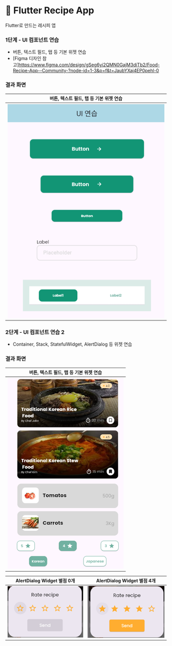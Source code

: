 # 🍳 Flutter Recipe App

Flutter로 만드는 레시피 앱

### 1단계 - UI 컴포넌트 연습

- 버튼, 텍스트 필드, 탭 등 기본 위젯 연습
- [Figma 디자인 참고]https://www.figma.com/design/gSeg6yi2QMN0GajM3diTb2/Food-Recipe-App--Community-?node-id=1-3&p=f&t=JaubYXaj4EP0pehl-0

### 결과 화면

| 버튼, 텍스트 필드, 탭 등 기본 위젯 연습                     |
|----------------------------------------------|
| ![1단계 UI 연습](./assets/screenshots/step1.png) |

### 2단계 - UI 컴포넌트 연습 2

- Container, Stack, StatefulWidget, AlertDialog 등 위젯 연습

### 결과 화면

| 버튼, 텍스트 필드, 탭 등 기본 위젯 연습                     |
|----------------------------------------------|
| ![2단계 UI 연습](./assets/screenshots/stack.png) |

| AlertDialog Widget   별점 0개          | AlertDialog Widget        별점 4개     |
|-------------------------------------|-------------------------------------|
| ![](./assets/screenshots/rate0.png) | ![](./assets/screenshots/rate4.png) |